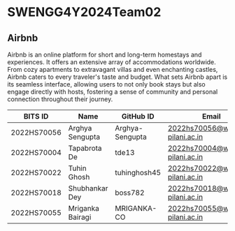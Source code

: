 # SWENGG4Y2024Team02

## Airbnb

Airbnb is an online platform for short and long-term homestays and experiences. It offers an extensive array of accommodations worldwide. From cozy apartments to extravagant villas and even enchanting castles, Airbnb caters to every traveler's taste and budget. What sets Airbnb apart is its seamless interface, allowing users to not only book stays but also engage directly with hosts, fostering a sense of community and personal connection throughout their journey.

| BITS ID   | Name               | GitHub ID      | Email
----------  | -----              | --------       | --------
2022HS70056 | Arghya Sengupta    | Arghya-Sengupta| 2022hs70056@wilp.bits-pilani.ac.in
2022HS70004 | Tapabrota De       |   tde13        | 2022hs70004@wilp.bits-pilani.ac.in
2022HS70022 | Tuhin Ghosh        | tuhinghosh45   | 2022hs70022@wilp.bits-pilani.ac.in
2022HS70018 | Shubhankar Dey     | boss782        | 2022hs70018@wilp.bits-pilani.ac.in
2022HS70055 | Mriganka Bairagi   | MRIGANKA-CO    | 2022hs70055@wilp.bits-pilani.ac.in
